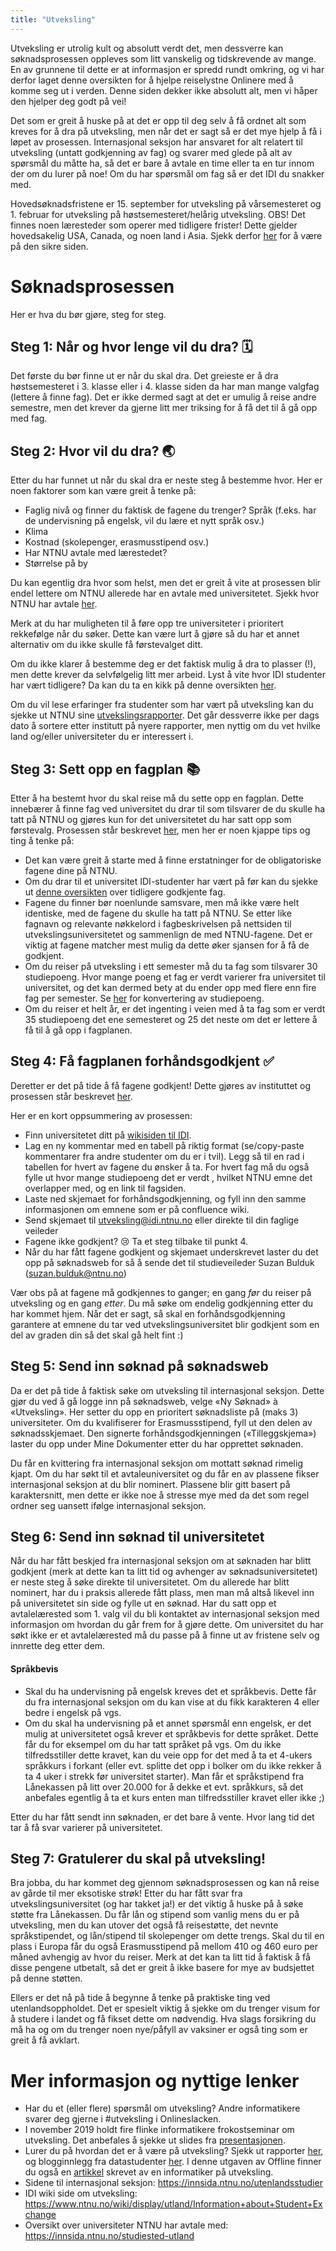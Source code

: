 ```yaml
---
title: "Utveksling"
---
```


Utveksling er utrolig kult og absolutt verdt det, men dessverre kan søknadsprosessen oppleves som litt vanskelig og tidskrevende av mange. En av grunnene til dette er at informasjon er spredd rundt omkring, og vi har derfor laget denne oversikten for å hjelpe reiselystne Onlinere med å komme seg ut i verden. Denne siden dekker ikke absolutt alt, men vi håper den hjelper deg godt på vei! 
 
Det som er greit å huske på at det er opp til deg selv å få ordnet alt som kreves for å dra på utveksling, men når det er sagt så er det mye hjelp å få i løpet av prosessen. Internasjonal seksjon har ansvaret for alt relatert til utveksling (untatt godkjenning av fag) og svarer med glede på alt av spørsmål du måtte ha, så det er bare å avtale en time eller ta en tur innom der om du lurer på noe! Om du har spørsmål om fag så er det IDI du snakker med.

Hovedsøknadsfristene er 15. september for utveksling på vårsemesteret og 1. februar for utveksling på høstsemesteret/helårig utveksling. OBS! Det finnes noen læresteder som operer med tidligere frister! Dette gjelder hovedsakelig USA, Canada, og noen land i Asia. Sjekk derfor [her](https://innsida.ntnu.no/wiki/-/wiki/Norsk/S%C3%B8knadsfrister+for+utenlandsstudier) for å være på den sikre siden. 

Søknadsprosessen
==================
Her er hva du bør gjøre, steg for steg.

Steg 1: Når og hvor lenge vil du dra? 🗓
------------------
Det første du bør finne ut er når du skal dra. Det greieste er å dra høstsemesteret i 3. klasse eller i 4. klasse siden da har man mange valgfag (lettere å finne fag). Det er ikke dermed sagt at det er umulig å reise andre semestre, men det krever da gjerne litt mer triksing for å få det til å gå opp med fag.

Steg 2: Hvor vil du dra? 🌏
------------------
Etter du har funnet ut når du skal dra er neste steg å bestemme hvor. Her er noen faktorer som kan være greit å tenke på:  
- Faglig nivå og finner du faktisk de fagene du trenger?
Språk (f.eks. har de undervisning på engelsk, vil du lære et nytt språk osv.)  
- Klima  
- Kostnad (skolepenger, erasmusstipend osv.)  
- Har NTNU avtale med lærestedet?  
- Størrelse på by  

Du kan egentlig dra hvor som helst, men det er greit å vite at prosessen blir endel lettere om NTNU allerede har en avtale med universitetet. Sjekk hvor NTNU har avtale [her](https://innsida.ntnu.no/studiested-utland. ).
 
Merk at du har muligheten til å føre opp tre universiteter i prioritert rekkefølge når du søker. Dette kan være lurt å gjøre så du har et annet alternativ om du ikke skulle få førstevalget ditt.

Om du ikke klarer å bestemme deg er det faktisk mulig å dra to plasser (!), men dette krever da selvfølgelig litt mer arbeid. Lyst å vite hvor IDI studenter har vært tidligere? Da kan du ta en kikk på denne oversikten [her](https://www.ntnu.no/international/studentweb/idireist.pdf).

Om du vil lese erfaringer fra studenter som har vært på utveksling kan du sjekke ut NTNU sine [utvekslingsrapporter](https://www.ntnu.no/studier/studier_i_utlandet/rapport/search.php?language=no). Det går dessverre ikke per dags dato å sortere etter institutt på nyere rapporter, men nyttig om du vet hvilke land og/eller universiteter du er interessert i.

Steg 3: Sett opp en fagplan 📚
------------------
Etter å ha bestemt hvor du skal reise må du sette opp en fagplan. Dette innebærer å finne fag ved universitet du drar til som tilsvarer de du skulle ha tatt på NTNU og gjøres kun for det universitetet du har satt opp som førstevalg. Prosessen står beskrevet [her](https://innsida.ntnu.no/wiki/-/wiki/Norsk/Forh%C3%A5ndsgodkjenning+av+fagplan+ved+utenlandsopphold#section-Forh%C3%A5ndsgodkjenning+av+fagplan+ved+utenlandsopphold-R%C3%A5d+om+valg+av+emner), men her er noen kjappe tips og ting å tenke på:

-  Det kan være greit å starte med å finne erstatninger for de obligatoriske fagene dine på NTNU.
- Om du drar til et universitet IDI-studenter har vært på før kan du sjekke ut [denne oversikten](https://www.ntnu.no/wiki/pages/viewpage.action?pageId=120160900) over tidligere godkjente fag.
- Fagene du finner bør noenlunde samsvare, men må ikke være helt identiske, med de fagene du skulle ha tatt på NTNU. Se etter like fagnavn og relevante nøkkelord i fagbeskrivelsen på nettsiden til utvekslingsuniversitetet og sammenlign de med NTNU-fagene. Det er viktig at fagene matcher mest mulig da dette øker sjansen for å få de godkjent.
- Om du reiser på utveksling i ett semester må du ta fag som tilsvarer 30 studiepoeng. Hvor mange poeng et fag er verdt varierer fra universitet til universitet, og det kan dermed bety at du ender opp med flere enn fire fag per semester. Se [her](https://www.ntnu.no/international/studentweb/gnag/gnag.htm) for konvertering av studiepoeng. 
- Om du reiser et helt år, er det ingenting i veien med å ta fag som er verdt 35 studiepoeng det ene semesteret og 25 det neste om det er lettere å få til å gå opp i fagplanen.

Steg 4: Få fagplanen forhåndsgodkjent ✅
------------------
Deretter er det på tide å få fagene godkjent! Dette gjøres av instituttet og prosessen står beskrevet [her](https://innsida.ntnu.no/wiki/-/wiki/Norsk/Utveksling+-+IDI#Krav%20for%20informatikk%20-%20master%20(2-%C3%A5rig)).

Her er en kort oppsummering av prosessen:   
- Finn universitetet ditt på [wikisiden til IDI](https://www.ntnu.no/wiki/pages/viewpage.action?pageId=120160900).   
- Lag en ny kommentar med en tabell på riktig format (se/copy-paste kommentarer fra andre studenter om du er i tvil). Legg så til en rad i tabellen for hvert av fagene du ønsker å ta. For hvert fag må du også fylle ut hvor mange studiepoeng det er verdt , hvilket NTNU emne det overlapper med, og en link til fagsiden.   
- Laste ned skjemaet for forhåndsgodkjenning, og fyll inn den samme informasjonen om emnene som er på confluence wiki.  
- Send skjemaet til utveksling@idi.ntnu.no eller direkte til din faglige veileder   
- Fagene ikke godkjent? 😢 Ta et steg tilbake til punkt 4.  
- Når du har fått fagene godkjent og skjemaet underskrevet laster du det opp på søknadsweb for så å sende det til studieveileder Suzan Bulduk (suzan.bulduk@ntnu.no)   

Vær obs på at fagene må godkjennes to ganger; en gang *før* du reiser på utveksling og en gang *etter*. Du må søke om endelig godkjenning etter du har kommet hjem. Når det er sagt, så skal en forhåndsgodkjenning garantere at emnene du tar ved utvekslingsuniversitet blir godkjent som en del av graden din så det skal gå helt fint :)

Steg 5: Send inn søknad på søknadsweb
------------------
Da er det på tide å faktisk søke om utveksling til internasjonal seksjon. Dette gjør du ved å gå logge inn på søknadsweb, velge «Ny Søknad» à «Utveksling». Her setter du opp en prioritert søknadsliste på (maks 3) universiteter. Om du kvalifiserer for Erasmussstipend, fyll ut den delen av søknadsskjemaet. Den signerte forhåndsgodkjenningen («Tilleggskjema») laster du opp under Mine Dokumenter etter du har opprettet søknaden.
 
Du får en kvittering fra internasjonal seksjon om mottatt søknad rimelig kjapt. Om du har søkt til et avtaleuniversitet og du får en av plassene fikser internasjonal seksjon at du blir nominert. Plassene blir gitt basert på karaktersnitt, men dette er ikke noe å stresse mye med da det som regel ordner seg uansett ifølge internasjonal seksjon.

Steg 6: Send inn søknad til universitetet
------------------
Når du har fått beskjed fra internasjonal seksjon om at søknaden har blitt godkjent (merk at dette kan ta litt tid og avhenger av søknadsuniversitetet) er neste steg å søke direkte til universitetet. Om du allerede har blitt nominert, har du i praksis allerede fått plass, men man må altså likevel inn på universitetet sin side og fylle ut en søknad. Har du satt opp et avtalelærested som 1. valg vil du bli kontaktet av internasjonal seksjon med informasjon om hvordan du går frem for å gjøre dette. Om universitet du har søkt ikke er et avtalelærested må du passe på å finne ut av fristene selv og innrette deg etter dem.

#### Språkbevis
- Skal du ha undervisning på engelsk kreves det et språkbevis. Dette får du fra internasjonal seksjon om du kan vise at du fikk karakteren 4 eller bedre i engelsk på vgs.
- Om du skal ha undervisning på et annet spørsmål enn engelsk, er det mulig at universitetet også krever et språkbevis for dette språket. Dette får du for eksempel om du har tatt språket på vgs. Om du ikke tilfredsstiller dette kravet, kan du veie opp for det med å ta et 4-ukers språkkurs i forkant (eller evt. splitte det opp i bolker om du ikke rekker å ta 4 uker i strekk før universitet starter). Man får et språkstipend fra Lånekassen på litt over 20.000 for å dekke et evt. språkkurs, så det anbefales egentlig å ta et kurs enten man tilfredsstiller kravet eller ikke ;)

Etter du har fått sendt inn søknaden, er det bare å vente. Hvor lang tid det tar å få svar varierer på universitetet. 

Steg 7: Gratulerer du skal på utveksling!
------------------
Bra jobba, du har kommet deg gjennom søknadsprosessen og kan nå reise av gårde til mer eksotiske strøk! Etter du har fått svar fra utvekslingsuniversitet (og har takket ja!) er det viktig å huske på å søke støtte fra Lånekassen. Du får lån og stipend som vanlig mens du er på utveksling, men du kan utover det også få reisestøtte, det nevnte språkstipendet, og lån/stipend til skolepenger om dette trengs. Skal du til en plass i Europa får du også Erasmusstipend på mellom 410 og 460 euro per måned avhengig av hvor du reiser. Merk at det kan ta litt tid å faktisk å få disse pengene utbetalt, så det er greit å ikke basere for mye av budsjettet på denne støtten. 
 
Ellers er det nå på tide å begynne å tenke på praktiske ting ved utenlandsoppholdet. Det er spesielt viktig å sjekke om du trenger visum for å studere i landet og få fikset dette om nødvendig. Hva slags forsikring du må ha og om du trenger noen nye/påfyll av vaksiner er også ting som er greit å få avklart.

Mer informasjon og nyttige lenker
==================
- Har du et (eller flere) spørsmål om utveksling? Andre informatikere svarer deg gjerne i #utveksling i Onlineslacken.  
-  I november 2019 holdt fire flinke informatikere frokostseminar om utveksling. Det anbefales å sjekke ut slides fra [presentasjonen](https://docs.google.com/presentation/d/1gGVZ3KJeSM1nnFXGXe4EP3tIEWVbwOvzWP-H2YQZJvY/edit?usp=sharing).
- Lurer du på hvordan det er å være på utveksling? Sjekk ut rapporter [her](https://www.ntnu.no/studier/studier_i_utlandet/rapport/search.php?language=no), og blogginnlegg fra datastudenter [her]( http://utland.abakus.no/). I denne utgaven av Offline finner du også en [artikkel](https://online.ntnu.no/media/images/offline/Offline_nr4-2018_Web.pdf) skrevet av en informatiker på utveksling.
- Sidene til internasjonal seksjon: https://innsida.ntnu.no/utenlandsstudier 
- IDI wiki side om utveksling: https://www.ntnu.no/wiki/display/utland/Information+about+Student+Exchange  
- Oversikt over universiteter NTNU har avtale med: https://innsida.ntnu.no/studiested-utland
